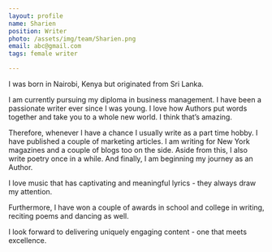 ```yaml
---
layout: profile
name: Sharien
position: Writer
photo: /assets/img/team/Sharien.png
email: abc@gmail.com
tags: female writer

---
```

I was born in Nairobi, Kenya but originated from Sri Lanka.

I am currently pursuing my diploma in business management. I have been a passionate writer ever since I was young. I love how Authors put words together and take you to a whole new world. I think that’s amazing.

Therefore, whenever I have a chance I usually write as a part time hobby. I have published a couple of marketing articles. I am writing for New York magazines and a couple of blogs too on the side. Aside from this, I also write poetry once in a while. And finally, I am beginning my journey as an Author.

I love music that has captivating and meaningful lyrics - they always draw my attention.

Furthermore, I have won a couple of awards in school and college in writing, reciting poems and dancing as well.

I look forward to delivering uniquely engaging content - one that meets excellence.
